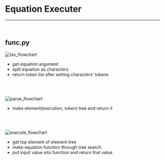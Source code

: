 
# Equation Executer

-----

<br/>

## func.py

![lex_flowchart](https://user-images.githubusercontent.com/71556009/181166384-323eb0b8-884a-4518-99f6-05ddf78a9c4a.PNG)

- get equation argument 
- split equation as characters
- return token list after setting characters' tokens

<br/>
<br/>

![parse_flowchart](https://user-images.githubusercontent.com/71556009/181166394-3b3aa0c1-ce1e-4f8b-b767-ef6bd95be554.PNG)

- make element(execution, token) tree and return it

<br/>
<br/>

![execute_flowchart](https://user-images.githubusercontent.com/71556009/181166398-778c3185-8fdd-481f-a533-3d401f77eba9.PNG)

- get top element of element tree
- make equation function through tree search
- put input value into function and return that value

<br/>
<br/>